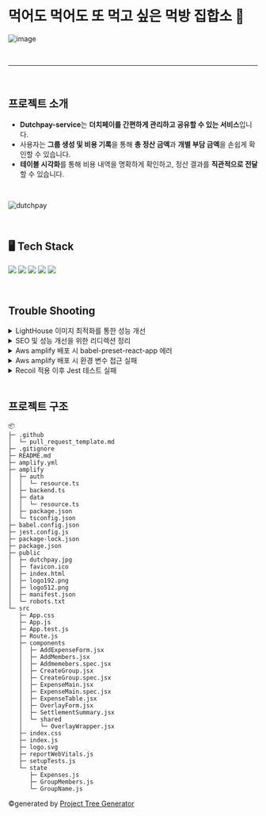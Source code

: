 # 먹어도 먹어도 또 먹고 싶은 먹방 집합소 🍚
![image](https://github.com/user-attachments/assets/e4154e00-483b-4c43-b5c5-5503e6868573)


<br/>

---

<br/>

## 프로젝트 소개

- **Dutchpay-service**는 **더치페이를 간편하게 관리하고 공유할 수 있는 서비스**입니다.
- 사용자는 **그룹 생성 및 비용 기록**을 통해 **총 정산 금액**과 **개별 부담 금액**을 손쉽게 확인할 수 있습니다.
- **테이블 시각화**를 통해 비용 내역을 명확하게 확인하고, 정산 결과를 **직관적으로 전달**할 수 있습니다.

<br/>

![dutchpay](https://github.com/user-attachments/assets/85c0f9a3-ab1a-4af0-b4de-6563821e9b45)

<br/>

## 🖥️ Tech Stack

<img src="https://img.shields.io/badge/React-61DAFB?style=flat-square&logo=React&logoColor=white"/> <!-- React -->
<img src="https://img.shields.io/badge/AWS Amplify-FF9900?style=flat-square&logo=aws-amplify&logoColor=white"/> <!-- AWS Amplify -->
<img src="https://img.shields.io/badge/Jest-C21325?style=flat-square&logo=Jest&logoColor=white"/> <!-- Jest -->
<img src="https://img.shields.io/badge/Recoil-3578E5?style=flat-square&logo=Recoil&logoColor=white"/> <!-- Recoil -->
<img src="https://img.shields.io/badge/Styled Components-DB7093?style=flat-square&logo=styled-components&logoColor=white"/> <!-- Styled Components -->

<br/>

## Trouble Shooting

<details>

![image](https://github.com/user-attachments/assets/075f4ee3-f044-4e0d-8bcf-42ebab41205b)

  <summary> LightHouse 이미지 최적화를 통한 성능 개선 </summary>

  - 기존 JPEG 이미지(186KB)를 차세대 형식인 WebP 형식(68.5KB)로 변환 -> 데이터 절감량: 117.5KB(약 63% 감소).
  - 페이지 로딩 속도 최적화 및 Lighthouse 성능 점수 향상
    
</details>

<details>

 <p align="center">
    <img src="https://github.com/user-attachments/assets/efd1ad94-f83a-4e71-923b-69b2e0b1ce81" alt="리디렉션 정리 이미지" width="600"/>
  </p>
  <summary> SEO 및 성능 개선을 위한 리디렉션 정리 </summary>

  - AWS Amplify에서 슬래시(/)가 없는 경로를 디렉토리로 간주하고 자동으로 슬래시를 추가하므로 명확한 리디렉션 규칙 생성 필요
  - AWS 다시쓰기 및 리디렉션 탭에서 루트 경로(/) 및 다른 경로(/expenses)에서도 동일한 문제가 발생하지 않도록 추가 설정
  
</details>

<details>
  <summary> Aws amplify 배포 시 babel-preset-react-app 에러 </summary>

  - 에러 로그 확인 후 필요한 종속성(@babel/plugin-proposal-private-property-in-object)을 devDepedencies에 직접 추가하여 경고와 빌드 실패 해결
  - package.json 업데이트 후 npm install 실행
  
</details>


<details>
  <summary> Aws amplify 배포 시 환경 변수 접근 실패 </summary>

  - WS Systems Manager → Parameter Store에 접속하여 필요한 액세스 키와 비밀 액세스 키를 각각 추가하고 Amplify 환경 변수 설정에서 이를 참조하도록 설정
  
</details>

<details>
  <summary> Recoil 적용 이후 Jest 테스트 실패 </summary>

  - Jest 테스트 환경에 RecoilRoot를 추가하고, Recoil 상태의 초기값을 테스트마다 독립적으로 설정하도록 수정하고 이를 통해 Recoil 상태가 다른 테스트에 영향을 미치지 않도록 보장
  
</details>

<br/>

## 프로젝트 구조
```
📦 
├─ .github
│  └─ pull_request_template.md
├─ .gitignore
├─ README.md
├─ amplify.yml
├─ amplify
│  ├─ auth
│  │  └─ resource.ts
│  ├─ backend.ts
│  ├─ data
│  │  └─ resource.ts
│  ├─ package.json
│  └─ tsconfig.json
├─ babel.config.json
├─ jest.config.js
├─ package-lock.json
├─ package.json
├─ public
│  ├─ dutchpay.jpg
│  ├─ favicon.ico
│  ├─ index.html
│  ├─ logo192.png
│  ├─ logo512.png
│  ├─ manifest.json
│  └─ robots.txt
└─ src
   ├─ App.css
   ├─ App.js
   ├─ App.test.js
   ├─ Route.js
   ├─ components
   │  ├─ AddExpenseForm.jsx
   │  ├─ AddMembers.jsx
   │  ├─ Addmemebers.spec.jsx
   │  ├─ CreateGroup.jsx
   │  ├─ CreateGroup.spec.jsx
   │  ├─ ExpenseMain.jsx
   │  ├─ ExpenseMain.spec.jsx
   │  ├─ ExpenseTable.jsx
   │  ├─ OverlayForm.jsx
   │  ├─ SettlementSummary.jsx
   │  └─ shared
   │     └─ OverlayWrapper.jsx
   ├─ index.css
   ├─ index.js
   ├─ logo.svg
   ├─ reportWebVitals.js
   ├─ setupTests.js
   └─ state
      ├─ Expenses.js
      ├─ GroupMembers.js
      └─ GroupName.js
```
©generated by [Project Tree Generator](https://woochanleee.github.io/project-tree-generator)

